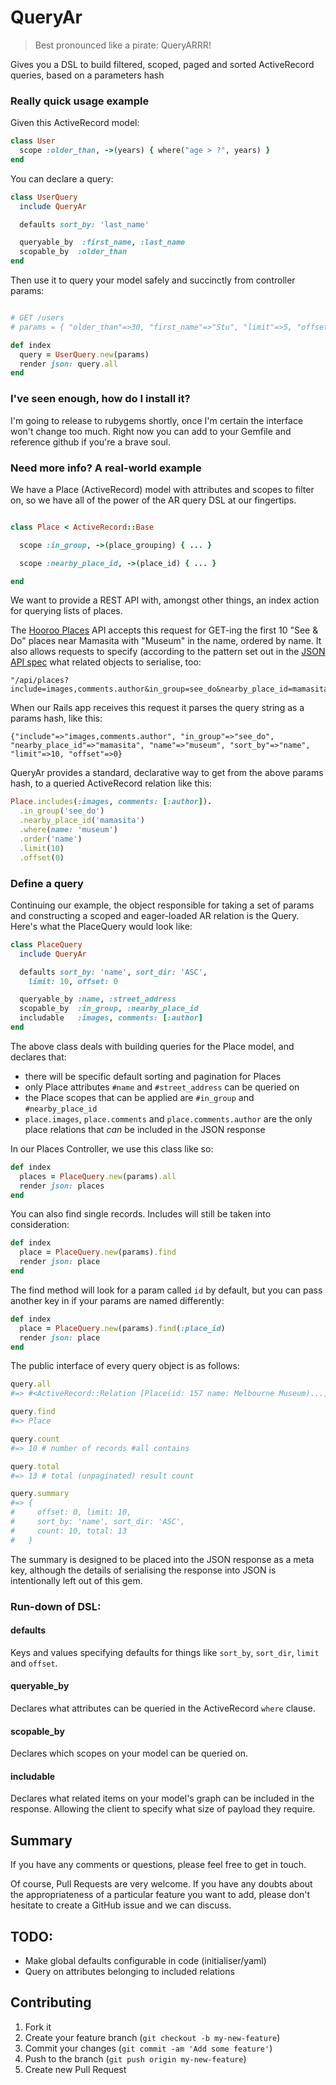 # QueryAr

> Best pronounced like a pirate: QueryARRR!

Gives you a DSL to build filtered, scoped, paged and sorted ActiveRecord queries, based on a parameters hash

### Really quick usage example

Given this ActiveRecord model:

```ruby
class User
  scope :older_than, ->(years) { where("age > ?", years) }
end
```

You can declare a query:

```ruby
class UserQuery
  include QueryAr

  defaults sort_by: 'last_name'

  queryable_by  :first_name, :last_name
  scopable_by  :older_than
end
```

Then use it to query your model safely and succinctly from controller params:

```ruby

# GET /users
# params = { "older_than"=>30, "first_name"=>"Stu", "limit"=>5, "offset"=>0 }

def index
  query = UserQuery.new(params)
  render json: query.all
end
```

### I've seen enough, how do I install it?

I'm going to release to rubygems shortly, once I'm certain the interface won't change too much. Right now you
can add to your Gemfile and reference github if you're a brave soul.

### Need more info? A real-world example

We have a Place (ActiveRecord) model with attributes and scopes to filter on, so we have all of the power of the AR query DSL at our fingertips.

```ruby

class Place < ActiveRecord::Base

  scope :in_group, ->(place_grouping) { ... }

  scope :nearby_place_id, ->(place_id) { ... }

end
```

We want to provide a REST API with, amongst other things, an index action for querying lists of places.

The [Hooroo Places](http://places.hooroo.com) API accepts this request for GET-ing the first 10 "See & Do" places near Mamasita with "Museum" in the name, ordered by name. 
It also allows requests to specify (according to the pattern set out in the [JSON API spec](http://jsonapi.org/) what related objects to serialise, too:

```
"/api/places?include=images,comments.author&in_group=see_do&nearby_place_id=mamasita&name=museum&sort_by=name&limit=10&offset=0"
```

When our Rails app receives this request it parses the query string as a params hash, like this:

```
{"include"=>"images,comments.author", "in_group"=>"see_do", "nearby_place_id"=>"mamasita", "name"=>"museum", "sort_by"=>"name", "limit"=>10, "offset"=>0}
```

QueryAr provides a standard, declarative way to get from the above params hash, to a queried ActiveRecord relation like this:

```ruby
Place.includes(:images, comments: [:author]).
  .in_group('see_do')
  .nearby_place_id('mamasita')
  .where(name: 'museum')
  .order('name')
  .limit(10)
  .offset(0)
```

### Define a query

Continuing our example, the object responsible for taking a set of params and constructing a scoped and eager-loaded AR relation is the Query. 
Here's what the PlaceQuery would look like:

```ruby
class PlaceQuery
  include QueryAr

  defaults sort_by: 'name', sort_dir: 'ASC',
    limit: 10, offset: 0

  queryable_by :name, :street_address
  scopable_by  :in_group, :nearby_place_id
  includable   :images, comments: [:author]
end
```

The above class deals with building queries for the Place model, and declares that:

* there will be specific default sorting and pagination for Places
* only Place attributes ```#name``` and ```#street_address``` can be queried on
* the Place scopes that can be applied are ```#in_group``` and ```#nearby_place_id```
* ```place.images```, ```place.comments``` and ```place.comments.author``` are the only place relations that *can* be included in the JSON response

In our Places Controller, we use this class like so:

```ruby
def index
  places = PlaceQuery.new(params).all
  render json: places
end
```

You can also find single records. Includes will still be taken into consideration:

```ruby
def index
  place = PlaceQuery.new(params).find
  render json: place
end
```

The find method will look for a param called ```id``` by default, but you can pass another key in if your params are named differently:

```ruby
def index
  place = PlaceQuery.new(params).find(:place_id)
  render json: place
end
```

The public interface of every query object is as follows:

```ruby
query.all
#=> #<ActiveRecord::Relation [Place(id: 157 name: Melbourne Museum)...]>

query.find
#=> Place

query.count
#=> 10 # number of records #all contains

query.total
#=> 13 # total (unpaginated) result count

query.summary
#=> {
#     offset: 0, limit: 10,
#     sort_by: 'name', sort_dir: 'ASC',
#     count: 10, total: 13
#   }
```

The summary is designed to be placed into the JSON response as a meta key, although the details of serialising the response into JSON is intentionally left out of this gem.

### Run-down of DSL:

#### defaults

Keys and values specifying defaults for things like ```sort_by```, ```sort_dir```, ```limit``` and ```offset```.

#### queryable_by

Declares what attributes can be queried in the ActiveRecord ```where``` clause.

#### scopable_by

Declares which scopes on your model can be queried on.


#### includable

Declares what related items on your model's graph can be included in the response. Allowing the client to specify what size of payload they require.

## Summary

If you have any comments or questions, please feel free to get in touch.

Of course, Pull Requests are very welcome. If you have any doubts about the appropriateness of a particular feature you want to add, please don't hesitate to create a GitHub issue and we can discuss.

## TODO:

* Make global defaults configurable in code (initialiser/yaml)
* Query on attributes belonging to included relations

## Contributing

1. Fork it
2. Create your feature branch (`git checkout -b my-new-feature`)
3. Commit your changes (`git commit -am 'Add some feature'`)
4. Push to the branch (`git push origin my-new-feature`)
5. Create new Pull Request
